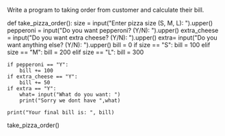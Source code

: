 Write a program to taking order from customer and calculate their bill.



def take_pizza_order():
    size = input("Enter pizza size (S, M, L): ").upper()
    pepperoni = input("Do you want pepperoni? (Y/N): ").upper()
    extra_cheese = input("Do you want extra cheese? (Y/N): ").upper()
    extra= input("Do you want anything else? (Y/N): ").upper()
    bill = 0
    if size == "S":
        bill = 100
    elif size == "M":
        bill = 200
    elif size == "L":
        bill = 300

    if pepperoni == "Y":
        bill += 100
    if extra_cheese == "Y":
        bill += 50
    if extra == "Y":
        what= input("What do you want: ")
        print("Sorry we dont have ",what)

    print("Your final bill is: ", bill)

take_pizza_order()
